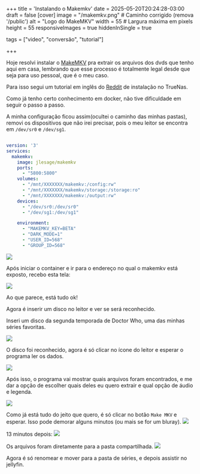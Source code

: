 +++
title = 'Instalando o Makemkv'
date = 2025-05-20T20:24:28-03:00
draft = false
[cover]
  image = "/makemkv.png"  # Caminho corrigido (remova '/public')
  alt = "Logo do MakeMKV"
  width = 55           # Largura máxima em pixels
  height = 55
  responsiveImages = true
  hiddenInSingle = true

tags = ["video", "conversão", "tutorial"]

+++

Hoje resolvi instalar o [MakeMKV](https://www.makemkv.com/) pra extrair os arquivos dos dvds que tenho aqui em casa, lembrando que esse processo é totalmente legal desde que seja para uso pessoal, que é o meu caso.

Para isso segui um tutorial em inglês do [Reddit](https://www.reddit.com/r/truenas/comments/1hlrtvp/guide_for_makemkv_installation_on_truenas_scale/) de instalação no TrueNas.

Como já tenho certo conhecimento em docker, não tive dificuldade em seguir o passo a passo.

A minha configuração ficou assim(ocultei o caminho das minhas pastas), removi os dispositivos que não irei precisar, pois o meu leitor se encontra em `/dev/sr0` e `/dev/sg1`.

```yaml

version: '3'
services:
  makemkv:
    image: jlesage/makemkv
    ports:
      - "5800:5800"
    volumes:
      - "/mnt/XXXXXXX/makemkv:/config:rw"
      - "/mnt/XXXXXXX/makemkv/storage:/storage:ro"
      - "/mnt/XXXXXXX/makemkv:/output:rw"
    devices:
      - "/dev/sr0:/dev/sr0"
      - "/dev/sg1:/dev/sg1"

    environment:
      - "MAKEMKV_KEY=BETA"
      - "DARK_MODE=1"
      - "USER_ID=568"
      - "GROUP_ID=568"

```

![](/1.png)

Após iniciar o container e ir para o endereço no qual o makemkv está exposto, recebo esta tela:

![](/2.png)

Ao que parece, está tudo ok!

Agora é inserir um disco no leitor e ver se será reconhecido.

Inseri um disco da segunda temporada de Doctor Who, uma das minhas séries favoritas.

![](/3.png)

O disco foi reconhecido, agora é só clicar no ícone do leitor e esperar o programa ler os dados.

![](/4.png)

Após isso, o programa vai mostrar quais arquivos foram encontrados, e me dar a opção de escolher quais deles eu quero extrair e qual opção de áudio e legenda.

![](/5.png)

Como já está tudo do jeito que quero, é só clicar no botão `Make MKV` e esperar. Isso pode demorar alguns minutos (ou mais  se for um bluray).
![](/6.png)

13 minutos depois:
![](/7.png)

Os arquivos foram diretamente para a pasta compartilhada.
![](/8.png)

Agora é só renomear e mover para a pasta de séries, e depois assistir no jellyfin.
